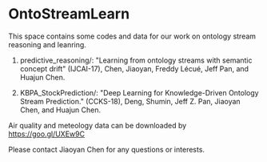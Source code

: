 # OntoStreamLearn
This space contains some codes and data for our work on ontology stream reasoning and leanring.

1. predictive_reasoning/: "Learning from ontology streams with semantic concept drift" (IJCAI-17), Chen, Jiaoyan, Freddy Lécué, Jeff Pan, and Huajun Chen. 


2. KBPA_StockPrediction/: "Deep Learning for Knowledge-Driven Ontology Stream Prediction." (CCKS-18), Deng, Shumin, Jeff Z. Pan, Jiaoyan Chen, and Huajun Chen.

Air quality and meteology data can be downloaded by https://goo.gl/UXEw9C

Please contact Jiaoyan Chen for any questions or interests.
